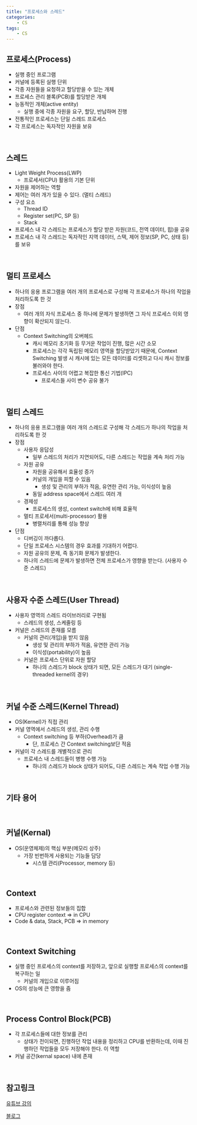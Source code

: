 ```yaml
---
title: "프로세스와 스레드"
categories:
    - CS
tags:
    - CS
---
```


## 프로세스(Process)

- 실행 중인 프로그램
- 커널에 등록된 실행 단위
- 각종 자원들을 요청하고 할당받을 수 있는 개체
- 프로세스 관리 블록(PCB)를 할당받은 개체
- 능동적인 개체(active entity)
    - 실행 중에 각종 자원을 요구, 할당, 반납하며 진행
- 전통적인 프로세스는 단일 스레드 프로세스
- 각 프로세스는 독자적인 자원을 보유

<br>

## 스레드 

- Light Weight Process(LWP)
    - 프로세서(CPU) 활용의 기본 단위
- 자원을 제어하는 역할
- 제어는 여러 개가 있을 수 있다. (멀티 스레드)
- 구성 요소
    - Thread ID
    - Register set(PC, SP 등)
    - Stack
- 프로세스 내 각 스레드는 프로세스가 할당 받은 자원(코드, 전역 데이터, 힙)을 공유
- 프로세스 내 각 스레드는 독자적인 지역 데이터, 스택, 제어 정보(SP, PC, 상태 등)를 보유

<br>

## 멀티 프로세스

- 하나의 응용 프로그램을 여러 개의 프로세스로 구성해 각 프로세스가 하나의 작업을 처리하도록 한 것
- 장점
    - 여러 개의 자식 프로세스 중 하나에 문제가 발생하면 그 자식 프로세스 이외 영향이 확산되지 않는다.
- 단점
    - Context Switching의 오버헤드
        - 캐시 메모리 초기화 등 무거운 작업이 진행, 많은 시간 소모
        - 프로세스는 각각 독립된 메모리 영역을 할당받았기 때문에, Context Switching 발생 시 캐시에 있는 모든 데이터를 리셋하고 다시 캐시 정보를 불러와야 한다.
        - 프로세스 사이의 어렵고 복잡한 통신 기법(IPC)
            - 프로세스들 사이 변수 공유 불가

<br>

## 멀티 스레드

- 하나의 응용 프로그램을 여러 개의 스레드로 구성해 각 스레드가 하나의 작업을 처리하도록 한 것
- 장점
    - 사용자 응답성
        - 일부 스레드의 처리가 지연되어도, 다른 스레드는 작업을 계속 처리 가능
    - 자원 공유
        - 자원을 공유해서 효율성 증가
        - 커널의 개입을 피할 수 있음
            - 생성 및 관리의 부하가 적음, 유연한 관리 가능, 이식성이 높음
        - 동일 address space에서 스레드 여러 개
    - 경제성
        - 프로세스의 생성, context switch에 비해 효율적
    - 멀티 프로세서(multi-processor) 활용
        - 병렬처리를 통해 성능 향상
- 단점
    - 디버깅이 까다롭다.
    - 단일 프로세스 시스템의 경우 효과를 기대하기 어렵다.
    - 자원 공유의 문제, 즉 동기화 문제가 발생한다.
    - 하나의 스레드에 문제가 발생하면 전체 프로세스가 영향을 받는다. (사용자 수준 스레드)

<br>

## 사용자 수준 스레드(User Thread)

- 사용자 영역의 스레드 라이브러리로 구현됨
    - 스레드의 생성, 스케줄링 등
- 커널은 스레드의 존재를 모름
    - 커널의 관리(개입)을 받지 않음
        - 생성 및 관리의 부하가 적음, 유연한 관리 가능
        - 이식성(portability)이 높음
    - 커널은 프로세스 단위로 자원 할당
        - 하나의 스레드가 block 상태가 되면, 모든 스레드가 대기 (single-threaded kernel의 경우)

<br>

## 커널 수준 스레드(Kernel Thread)

- OS(Kernel)가 직접 관리
- 커널 영역에서 스레드의 생성, 관리 수행
    - Context switching 등 부하(Overhead)가 큼
        - 단, 프로세스 간 Context switching보단 적음
- 커널이 각 스레드를 개별적으로 관리
    - 프로세스 내 스레드들이 병행 수행 가능
        - 하나의 스레드가 block 상태가 되어도, 다른 스레드는 계속 작업 수행 가능

<br>

## 기타 용어

<br>

## 커널(Kernal)

- OS(운영체제)의 핵심 부분(메모리 상주)
    - 가장 빈번하게 사용되는 기능들 담당
        - 시스템 관리(Processor, memory 등)

<br>

## Context

- 프로세스와 관련된 정보들의 집합
- CPU register context => in CPU
- Code & data, Stack, PCB => in memory

<br>

## Context Switching

- 실행 중인 프로세스의 context를 저장하고, 앞으로 실행할 프로세스의 context를 복구하는 일
    - 커널의 개입으로 이루어짐
- OS의 성능에 큰 영향을 줌

<br>

## Process Control Block(PCB)

- 각 프로세스들에 대한 정보를 관리
    - 상태가 전이되면, 진행하던 작업 내용을 정리하고 CPU를 반환하는데, 이때 진행하던 작업들을 모두 저장해야 한다. 이 역할
- 커널 공간(kernal space) 내에 존재

<br>

## 참고링크

[유튜브 강의](https://www.youtube.com/watch?v=YlnvCIZQDkw&list=PLBrGAFAIyf5rby7QylRc6JxU5lzQ9c4tN&index=7)

[블로그](https://gmlwjd9405.github.io/2018/09/14/process-vs-thread.html)

